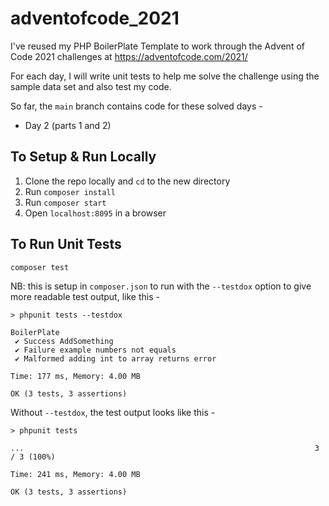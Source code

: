 # adventofcode_2021
I've reused my PHP BoilerPlate Template to work through the Advent of Code 2021 challenges at https://adventofcode.com/2021/

For each day, I will write unit tests to help me solve the challenge using the sample data set and also test my code.

So far, the `main` branch contains code for these solved days -
- Day 2 (parts 1 and 2)


## To Setup & Run Locally

1. Clone the repo locally and `cd` to the new directory
2. Run `composer install`
3. Run `composer start`
4. Open `localhost:8095` in a browser

## To Run Unit Tests

`composer test`

NB: this is setup in `composer.json` to run with the `--testdox` option to give more readable test output, like this -
```
> phpunit tests --testdox

BoilerPlate
 ✔ Success AddSomething
 ✔ Failure example numbers not equals
 ✔ Malformed adding int to array returns error

Time: 177 ms, Memory: 4.00 MB

OK (3 tests, 3 assertions)
```

Without `--testdox`, the test output looks like this - 
```
> phpunit tests

...                                                                 3 / 3 (100%)

Time: 241 ms, Memory: 4.00 MB

OK (3 tests, 3 assertions)
```
